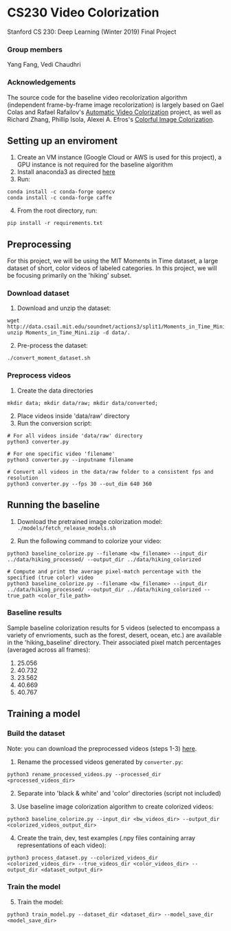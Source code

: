 # CS230 Video Colorization
Stanford CS 230: Deep Learning (Winter 2019) Final Project

### Group members

Yang Fang, Vedi Chaudhri

### Acknowledgements

The source code for the baseline video recolorization algorithm (independent frame-by-frame image recolorization) is largely based on Gael Colas and Rafael Rafailov's [Automatic Video Colorization](https://github.com/ColasGael/Automatic-Video-Colorization) project, as well as Richard Zhang, Phillip Isola, Alexei A. Efros's [Colorful Image Colorization](https://github.com/richzhang/colorization).

## Setting up an enviroment

1. Create an VM instance (Google Cloud or AWS is used for this project), a GPU instance is not required for the baseline algorithm
2. Install anaconda3 as directed [here](https://www.digitalocean.com/community/tutorials/how-to-install-anaconda-on-ubuntu-18-04-quickstart)
3. Run:
```
conda install -c conda-forge opencv
conda install -c conda-forge caffe
```
4. From the root directory, run:
```
pip install -r requirements.txt
```

## Preprocessing

For this project, we will be using the MIT Moments in Time dataset, a large dataset of short, color videos of labeled categories. In this project, we will be focusing primarily on the 'hiking' subset.

### Download dataset
1. Download and unzip the dataset:
```
wget http://data.csail.mit.edu/soundnet/actions3/split1/Moments_in_Time_Mini.zip
unzip Moments_in_Time_Mini.zip -d data/.
```
2. Pre-process the dataset:
```
./convert_moment_dataset.sh
```

### Preprocess videos

1. Create the data directories
```
mkdir data; mkdir data/raw; mkdir data/converted;
```
2. Place videos inside 'data/raw' directory
3. Run the conversion script:
```
# For all videos inside 'data/raw' directory
python3 converter.py

# For one specific video 'filename'
python3 converter.py --inputname filename

# Convert all videos in the data/raw folder to a consistent fps and resolution
python3 converter.py --fps 30 --out_dim 640 360
```

## Running the baseline
1. Download the pretrained image colorization model:
```./models/fetch_release_models.sh```

2. Run the following command to colorize your video:
```
python3 baseline_colorize.py --filename <bw_filename> --input_dir ../data/hiking_processed/ --output_dir ../data/hiking_colorized 

# Compute and print the average pixel-match percentage with the specified (true color) video
python3 baseline_colorize.py --filename <bw_filename> --input_dir ../data/hiking_processed/ --output_dir ../data/hiking_colorized --true_path <color_file_path>
```

### Baseline results
Sample baseline colorization results for 5 videos (selected to encompass a variety of envrioments, such as the forest, desert, ocean, etc.) are available in the 'hiking_baseline' directory. Their associated pixel match percentages (averaged across all frames):
1. 25.056
2. 40.732
3. 23.562
4. 40.669
5. 40.767

## Training a model

### Build the dataset
Note: you can download the preprocessed videos (steps 1-3) [here](https://drive.google.com/file/d/1fBDlgGCy33FwOIWrd7yRlRhuK1to9P0b/view?usp=sharing).

1. Rename the processed videos generated by ```converter.py```:
```
python3 rename_processed_videos.py --processed_dir <processed_videos_dir>
```

2. Separate into 'black & white' and 'color' directories (script not included)

3. Use baseline image colorization algorithm to create colorized videos:
```
python3 baseline_colorize.py --input_dir <bw_videos_dir> --output_dir <colorized_videos_output_dir>
```

4. Create the train, dev, test examples (.npy files containing array representations of each video):
```
python3 process_dataset.py --colorized_videos_dir <colorized_videos_dir> --true_videos_dir <color_videos_dir> --output_dir <dataset_output_dir>
```

### Train the model
5. Train the model:
```
python3 train_model.py --dataset_dir <dataset_dir> --model_save_dir <model_save_dir>
```
